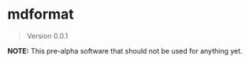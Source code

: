 # mdformat
<!--- Don't edit the version line below manually. Let bump2version do it for you. -->
> Version 0.0.1

**NOTE:** This pre-alpha software that should not be used for anything yet.
